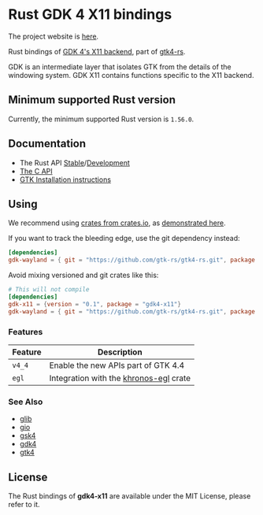 # Rust GDK 4 X11 bindings

The project website is [here](https://gtk-rs.org/).

Rust bindings of [GDK 4's X11 backend](https://docs.gtk.org/gdk4-x11/),
part of [gtk4-rs](https://github.com/gtk-rs/gtk4-rs/).

GDK is an intermediate layer that isolates GTK from the details of the windowing system.
GDK X11 contains functions specific to the X11 backend.

## Minimum supported Rust version

Currently, the minimum supported Rust version is `1.56.0`.

## Documentation

- The Rust API [Stable](https://gtk-rs.org/gtk4-rs/stable/latest/docs/gdk4_x11)/[Development](https://gtk-rs.org/gtk4-rs/git/docs/gdk4_x11/)
- [The C API](https://docs.gtk.org/gdk4-x11/)
- [GTK Installation instructions](https://www.gtk.org/docs/installations/)

## Using

We recommend using [crates from crates.io](https://crates.io/keywords/gtk-rs),
as [demonstrated here](https://gtk-rs.org/gtk4-rs/stable/latest/docs/gtk4/index.html#library-versions).

If you want to track the bleeding edge, use the git dependency instead:

```toml
[dependencies]
gdk-wayland = { git = "https://github.com/gtk-rs/gtk4-rs.git", package = "gdk4-wayland" }
```

Avoid mixing versioned and git crates like this:

```toml
# This will not compile
[dependencies]
gdk-x11 = {version = "0.1", package = "gdk4-x11"}
gdk-wayland = { git = "https://github.com/gtk-rs/gtk4-rs.git", package = "gdk4-wayland" }
```

### Features

| Feature | Description |
| ---     | ----------- |
| `v4_4` | Enable the new APIs part of GTK 4.4 |
| `egl` | Integration with the [khronos-egl](https://crates.io/crates/khronos-egl) crate |

### See Also

- [glib](https://crates.io/crates/glib)
- [gio](https://crates.io/crates/gio)
- [gsk4](https://crates.io/crates/gsk4)
- [gdk4](https://crates.io/crates/gdk4)
- [gtk4](https://crates.io/crates/gtk4)

## License

The Rust bindings of __gdk4-x11__ are available under the MIT License, please refer to it.
